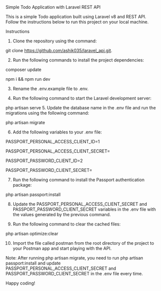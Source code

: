 Simple Todo Application with Laravel REST API

This is a simple Todo application built using Laravel v8 and REST API. Follow the instructions below to run this project on your local machine.

Instructions
1. Clone the repository using the command:

git clone https://github.com/ashik035/laravel_api.git.


2. Run the following commands to install the project dependencies:

 
composer update

npm i && npm run dev


3. Rename the .env.example file to .env.

4. Run the following command to start the Laravel development server:


php artisan serve
5. Update the database name in the .env file and run the migrations using the following command:


php artisan migrate

6. Add the following variables to your .env file:
 
PASSPORT_PERSONAL_ACCESS_CLIENT_ID=1 

PASSPORT_PERSONAL_ACCESS_CLIENT_SECRET=

PASSPORT_PASSWORD_CLIENT_ID=2

PASSPORT_PASSWORD_CLIENT_SECRET=


7. Run the following command to install the Passport authentication package:
 
php artisan passport:install

8. Update the PASSPORT_PERSONAL_ACCESS_CLIENT_SECRET and PASSPORT_PASSWORD_CLIENT_SECRET variables in the .env file with the values generated by the previous command.

9. Run the following command to clear the cached files:

 
php artisan optimize:clear

10. Import the file called postman from the root directory of the project to your Postman app and start playing with the API.

Note: After running php artisan migrate, you need to run php artisan passport:install and update PASSPORT_PERSONAL_ACCESS_CLIENT_SECRET and PASSPORT_PASSWORD_CLIENT_SECRET in the .env file every time.

Happy coding!
